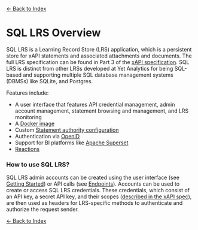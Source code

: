 [<- Back to Index](index.md)

# SQL LRS Overview

SQL LRS is a Learning Record Store (LRS) application, which is a persistent store for xAPI statements and associated attachments and documents. The full LRS specification can be found in Part 3 of the [xAPI specification](https://github.com/adlnet/xAPI-Spec/blob/master/xAPI-Communication.md). SQL LRS is distinct from other LRSs developed at Yet Analytics for being SQL-based and supporting multiple SQL database management systems (DBMSs) like SQLite, and Postgres.

Features include:
- A user interface that features API credential management, admin account management, statement browsing and management, and LRS monitoring
- A [Docker image](docker.md)
- Custom [Statement authority configuration](authority.md)
- Authentication via [OpenID](oidc.md)
- Support for BI platforms like [Apache Superset](superset.md)
- [Reactions](reactions.md)

### How to use SQL LRS?

SQL LRS admin accounts can be created using the user interface (see [Getting Started](startup.md)) or API calls (see [Endpoints](endpoints.md)). Accounts can be used to create or access SQL LRS credentials. These credentials, which consist of an API key, a secret API key, and their scopes ([described in the xAPI spec](https://github.com/adlnet/xAPI-Spec/blob/master/xAPI-Communication.md#42-oauth-10-authorization-scope)), are then used as headers for LRS-specific methods to authenticate and authorize the request sender.

[<- Back to Index](index.md)
